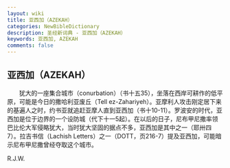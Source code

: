 ```yaml
---
layout: wiki
title: 亚西加（AZEKAH）
categories: NewBibleDictionary
description: 圣经新词典 - 亚西加（AZEKAH）
keywords: 亚西加, AZEKAH
comments: false
---
```


## 亚西加（AZEKAH）

　　犹大的一座集合城市（conurbation）（书十五35），坐落在西岸可耕作的低平原，可能是今日的撒哈利亚废丘（Tell ez-Zahariyeh）。亚摩利人攻击刚定居下来的基遍人之时，约书亚就追赶亚摩人直到亚西加（书十10-11）。罗波安的时代，亚西加是位于边界的一个设防城（代下十一5起）。在以后的日子，尼布甲尼撒率领巴比伦大军侵略犹大，当时犹大坚固的据点不多，亚西加是其中之一（耶卅四7）。拉吉书信（Lachish Letters）之一（DOTT，页216-7）提及亚西加，可能暗示尼布甲尼撒曾经夺取这个城市。

R.J.W.






